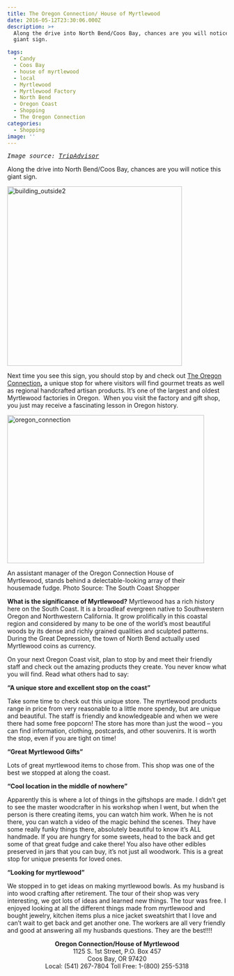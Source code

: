 ```yaml
---
title: The Oregon Connection/ House of Myrtlewood
date: 2016-05-12T23:30:06.000Z
description: >+
  Along the drive into North Bend/Coos Bay, chances are you will notice this
  giant sign.

tags:
  - Candy
  - Coos Bay
  - house of myrtlewood
  - local
  - Myrtlewood
  - Myrtlewood Factory
  - North Bend
  - Oregon Coast
  - Shopping
  - The Oregon Connection
categories:
  - Shopping
image: ''
---
```

<pre><em>Image source: <a href="https://www.tripadvisor.com/LocationPhotoDirectLink-g51813-d1507626-i138811208-The_Oregon_Connection_House_of_Myrtlewood-Coos_Bay_Oregon.html" target="_blank">TripAdvisor</a></em></pre>

Along the drive into North Bend/Coos Bay, chances are you will notice this giant sign.

<img class="aligncenter wp-image-89089 " src="/wp-content/uploads/2015/03/building_outside2.jpeg" alt="building_outside2" width="401" height="412" srcset="/wp-content/uploads/2015/03/building_outside2.jpeg 244w, /wp-content/uploads/2015/03/building_outside2-129x133.jpeg 129w" sizes="(max-width: 401px) 100vw, 401px" />

Next time you see this sign, you should stop by and check out <a href="http://www.oregonconnection.com//about.php" target="_blank" class="broken_link">The Oregon Connection</a>**,** a unique stop for where visitors will find gourmet treats as well as regional handcrafted artisan products. It&#8217;s one of the largest and oldest Myrtlewood factories in Oregon.  When you visit the factory and gift shop, you just may receive a fascinating lesson in Oregon history.

<div id="attachment_89083" style="width: 462px" class="wp-caption aligncenter">
  <a href="http://www.southcoastshopper.com/articles/BusinessStories/oregon_connection.html" class="broken_link"><img class="wp-image-89083 " src="/wp-content/uploads/2015/03/oregon_connection.jpg" alt="oregon_connection" width="452" height="340" srcset="/wp-content/uploads/2015/03/oregon_connection.jpg 1000w, /wp-content/uploads/2015/03/oregon_connection-177x133.jpg 177w, /wp-content/uploads/2015/03/oregon_connection-674x506.jpg 674w" sizes="(max-width: 452px) 100vw, 452px" /></a>
  
  <p class="wp-caption-text">
    An assistant manager of the Oregon Connection House of Myrtlewood, stands behind a delectable-looking array of their housemade fudge. Photo Source: The South Coast Shopper
  </p>
</div>

**What is the significance of Myrtlewood?** Myrtlewood has a rich history here on the South Coast. It is a broadleaf evergreen native to Southwestern Oregon and Northwestern California. It grow prolifically in this coastal region and considered by many to be one of the world’s most beautiful woods by its dense and richly grained qualities and sculpted patterns. During the Great Depression, the town of North Bend actually used Myrtlewood coins as currency.

On your next Oregon Coast visit, plan to stop by and meet their friendly staff and check out the amazing products they create. You never know what you will find. Read what others had to say:

**“A unique store and excellent stop on the coast”**
  
Take some time to check out this unique store. The myrtlewood products range in price from very reasonable to a little more spendy, but are unique and beautiful. The staff is friendly and knowledgeable and when we were there had some free popcorn! The store has more than just the wood &#8211; you can find information, clothing, postcards, and other souvenirs. It is worth the stop, even if you are tight on time!

**&#8220;Great Myrtlewood Gifts”**
  
Lots of great myrtlewood items to chose from. This shop was one of the best we stopped at along the coast.

**“Cool location in the middle of nowhere”**
  
Apparently this is where a lot of things in the giftshops are made. I didn&#8217;t get to see the master woodcrafter in his workshop when I went, but when the person is there creating items, you can watch him work. When he is not there, you can watch a video of the magic behind the scenes. They have some really funky things there, absolutely beautiful to know it&#8217;s ALL handmade. If you are hungry for some sweets, head to the back and get some of that great fudge and cake there! You also have other edibles preserved in jars that you can buy, it&#8217;s not just all woodwork. This is a great stop for unique presents for loved ones.

**“Looking for myrtlewood”**
  
We stopped in to get ideas on making myrtlewood bowls. As my husband is into wood crafting after retirement. The tour of their shop was very interesting, we got lots of ideas and learned new things. The tour was free. I enjoyed looking at all the different things made from myrtlewood and bought jewelry, kitchen items plus a nice jacket sweatshirt that I love and can&#8217;t wait to get back and get another one. The workers are all very friendly and good at answering all my husbands questions. They are the best!!!!

<p style="text-align: center;">
  <strong>Oregon Connection/House of Myrtlewood</strong><br /> 1125 S. 1st Street, P.O. Box 457<br /> Coos Bay, OR 97420<br /> Local: (541) 267-7804 Toll Free: 1-(800) 255-5318
</p>

&nbsp;
